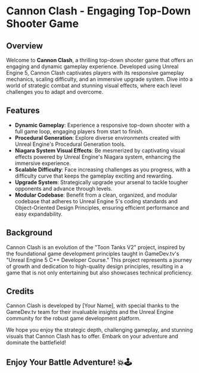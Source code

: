 <h1>Cannon Clash - Engaging Top-Down Shooter Game</h1>

<h2>Overview</h2>
<p>Welcome to <strong>Cannon Clash</strong>, a thrilling top-down shooter game that offers an engaging and dynamic gameplay experience. Developed using Unreal Engine 5, Cannon Clash captivates players with its responsive gameplay mechanics, scaling difficulty, and an immersive upgrade system. Dive into a world of strategic combat and stunning visual effects, where each level challenges you to adapt and overcome.</p>

<h2>Features</h2>
<ul>
  <li><strong>Dynamic Gameplay</strong>: Experience a responsive top-down shooter with a full game loop, engaging players from start to finish.</li>
  <li><strong>Procedural Generation</strong>: Explore diverse environments created with Unreal Engine's Procedural Generation tools.</li>
  <li><strong>Niagara System Visual Effects</strong>: Be mesmerized by captivating visual effects powered by Unreal Engine's Niagara system, enhancing the immersive experience.</li>
  <li><strong>Scalable Difficulty</strong>: Face increasing challenges as you progress, with a difficulty curve that keeps the gameplay exciting and rewarding.</li>
  <li><strong>Upgrade System</strong>: Strategically upgrade your arsenal to tackle tougher opponents and advance through levels.</li>
  <li><strong>Modular Codebase</strong>: Benefit from a clean, organized, and modular codebase that adheres to Unreal Engine 5's coding standards and Object-Oriented Design Principles, ensuring efficient performance and easy expandability.</li>
</ul>

<h2>Background</h2>
<p>Cannon Clash is an evolution of the "Toon Tanks V2" project, inspired by the foundational game development principles taught in GameDev.tv's "Unreal Engine 5 C++ Developer Course." This project represents a journey of growth and dedication to high-quality design principles, resulting in a game that is not only entertaining but also showcases technical proficiency.</p>

<h2>Credits</h2>
<p>Cannon Clash is developed by [Your Name], with special thanks to the GameDev.tv team for their invaluable insights and the Unreal Engine community for the robust game development platform.</p>

<p>We hope you enjoy the strategic depth, challenging gameplay, and stunning visuals that Cannon Clash has to offer. Embark on your adventure and dominate the battlefield!</p>

<h2>Enjoy Your Battle Adventure! 💥🕹️</h2>
